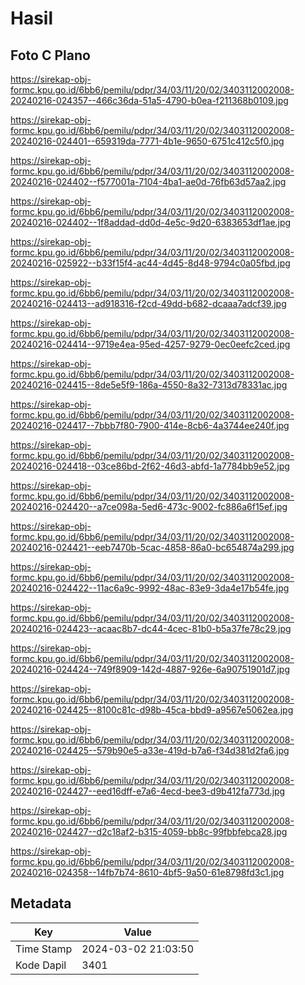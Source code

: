 # Hasil

## Foto C Plano

https://sirekap-obj-formc.kpu.go.id/6bb6/pemilu/pdpr/34/03/11/20/02/3403112002008-20240216-024357--466c36da-51a5-4790-b0ea-f211368b0109.jpg

https://sirekap-obj-formc.kpu.go.id/6bb6/pemilu/pdpr/34/03/11/20/02/3403112002008-20240216-024401--659319da-7771-4b1e-9650-6751c412c5f0.jpg

https://sirekap-obj-formc.kpu.go.id/6bb6/pemilu/pdpr/34/03/11/20/02/3403112002008-20240216-024402--f577001a-7104-4ba1-ae0d-76fb63d57aa2.jpg

https://sirekap-obj-formc.kpu.go.id/6bb6/pemilu/pdpr/34/03/11/20/02/3403112002008-20240216-024402--1f8addad-dd0d-4e5c-9d20-6383653df1ae.jpg

https://sirekap-obj-formc.kpu.go.id/6bb6/pemilu/pdpr/34/03/11/20/02/3403112002008-20240216-025922--b33f15f4-ac44-4d45-8d48-9794c0a05fbd.jpg

https://sirekap-obj-formc.kpu.go.id/6bb6/pemilu/pdpr/34/03/11/20/02/3403112002008-20240216-024413--ad918316-f2cd-49dd-b682-dcaaa7adcf39.jpg

https://sirekap-obj-formc.kpu.go.id/6bb6/pemilu/pdpr/34/03/11/20/02/3403112002008-20240216-024414--9719e4ea-95ed-4257-9279-0ec0eefc2ced.jpg

https://sirekap-obj-formc.kpu.go.id/6bb6/pemilu/pdpr/34/03/11/20/02/3403112002008-20240216-024415--8de5e5f9-186a-4550-8a32-7313d78331ac.jpg

https://sirekap-obj-formc.kpu.go.id/6bb6/pemilu/pdpr/34/03/11/20/02/3403112002008-20240216-024417--7bbb7f80-7900-414e-8cb6-4a3744ee240f.jpg

https://sirekap-obj-formc.kpu.go.id/6bb6/pemilu/pdpr/34/03/11/20/02/3403112002008-20240216-024418--03ce86bd-2f62-46d3-abfd-1a7784bb9e52.jpg

https://sirekap-obj-formc.kpu.go.id/6bb6/pemilu/pdpr/34/03/11/20/02/3403112002008-20240216-024420--a7ce098a-5ed6-473c-9002-fc886a6f15ef.jpg

https://sirekap-obj-formc.kpu.go.id/6bb6/pemilu/pdpr/34/03/11/20/02/3403112002008-20240216-024421--eeb7470b-5cac-4858-86a0-bc654874a299.jpg

https://sirekap-obj-formc.kpu.go.id/6bb6/pemilu/pdpr/34/03/11/20/02/3403112002008-20240216-024422--11ac6a9c-9992-48ac-83e9-3da4e17b54fe.jpg

https://sirekap-obj-formc.kpu.go.id/6bb6/pemilu/pdpr/34/03/11/20/02/3403112002008-20240216-024423--acaac8b7-dc44-4cec-81b0-b5a37fe78c29.jpg

https://sirekap-obj-formc.kpu.go.id/6bb6/pemilu/pdpr/34/03/11/20/02/3403112002008-20240216-024424--749f8909-142d-4887-926e-6a90751901d7.jpg

https://sirekap-obj-formc.kpu.go.id/6bb6/pemilu/pdpr/34/03/11/20/02/3403112002008-20240216-024425--8100c81c-d98b-45ca-bbd9-a9567e5062ea.jpg

https://sirekap-obj-formc.kpu.go.id/6bb6/pemilu/pdpr/34/03/11/20/02/3403112002008-20240216-024425--579b90e5-a33e-419d-b7a6-f34d381d2fa6.jpg

https://sirekap-obj-formc.kpu.go.id/6bb6/pemilu/pdpr/34/03/11/20/02/3403112002008-20240216-024427--eed16dff-e7a6-4ecd-bee3-d9b412fa773d.jpg

https://sirekap-obj-formc.kpu.go.id/6bb6/pemilu/pdpr/34/03/11/20/02/3403112002008-20240216-024427--d2c18af2-b315-4059-bb8c-99fbbfebca28.jpg

https://sirekap-obj-formc.kpu.go.id/6bb6/pemilu/pdpr/34/03/11/20/02/3403112002008-20240216-024358--14fb7b74-8610-4bf5-9a50-61e8798fd3c1.jpg


## Metadata

| Key        | Value               |
| ---------- | ------------------- |
| Time Stamp | 2024-03-02 21:03:50 |
| Kode Dapil | 3401                |



